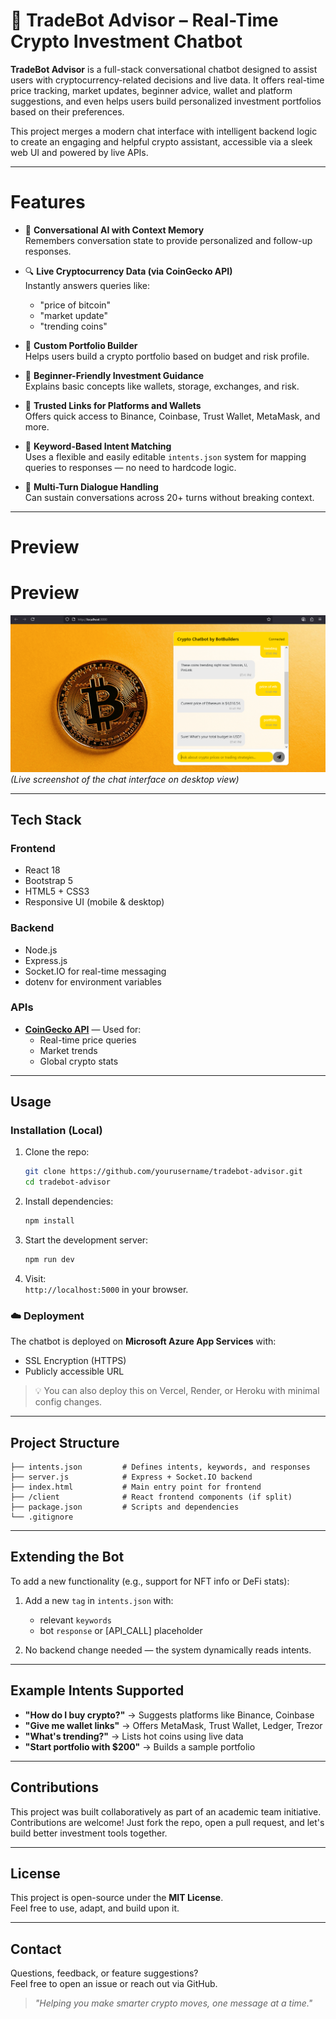# 💬 TradeBot Advisor – Real-Time Crypto Investment Chatbot

**TradeBot Advisor** is a full-stack conversational chatbot designed to assist users with cryptocurrency-related decisions and live data. It offers real-time price tracking, market updates, beginner advice, wallet and platform suggestions, and even helps users build personalized investment portfolios based on their preferences.

This project merges a modern chat interface with intelligent backend logic to create an engaging and helpful crypto assistant, accessible via a sleek web UI and powered by live APIs.

---

# Features

- 🧠 **Conversational AI with Context Memory**  
  Remembers conversation state to provide personalized and follow-up responses.

- 🔍 **Live Cryptocurrency Data (via CoinGecko API)**  
  Instantly answers queries like:  
  - "price of bitcoin"
  - "market update"
  - "trending coins"

- 💼 **Custom Portfolio Builder**  
  Helps users build a crypto portfolio based on budget and risk profile.

- 🧰 **Beginner-Friendly Investment Guidance**  
  Explains basic concepts like wallets, storage, exchanges, and risk.

- 🔗 **Trusted Links for Platforms and Wallets**  
  Offers quick access to Binance, Coinbase, Trust Wallet, MetaMask, and more.

- 🧱 **Keyword-Based Intent Matching**  
  Uses a flexible and easily editable `intents.json` system for mapping queries to responses — no need to hardcode logic.

- 💬 **Multi-Turn Dialogue Handling**  
  Can sustain conversations across 20+ turns without breaking context.

---

# Preview

# Preview

![TradeBot Chat Interface](https://raw.githubusercontent.com/ulhaq1/Crypto-Chatbot/a639a830abcbd485c7dd94598da35db9d6d8d0d0/screenshotchat.png)  
_(Live screenshot of the chat interface on desktop view)_



---

## Tech Stack

### Frontend
- React 18
- Bootstrap 5
- HTML5 + CSS3
- Responsive UI (mobile & desktop)

### Backend
- Node.js
- Express.js
- Socket.IO for real-time messaging
- dotenv for environment variables

### APIs
- **[CoinGecko API](https://www.coingecko.com/)** — Used for:
  - Real-time price queries
  - Market trends
  - Global crypto stats

---

## Usage

### Installation (Local)

1. Clone the repo:
   ```bash
   git clone https://github.com/yourusername/tradebot-advisor.git
   cd tradebot-advisor
   ```

2. Install dependencies:
   ```bash
   npm install
   ```

3. Start the development server:
   ```bash
   npm run dev
   ```

4. Visit:  
   `http://localhost:5000` in your browser.

### ☁️ Deployment

The chatbot is deployed on **Microsoft Azure App Services** with:
- SSL Encryption (HTTPS)
- Publicly accessible URL

> 💡 You can also deploy this on Vercel, Render, or Heroku with minimal config changes.

---

## Project Structure

```
├── intents.json         # Defines intents, keywords, and responses
├── server.js            # Express + Socket.IO backend
├── index.html           # Main entry point for frontend
├── /client              # React frontend components (if split)
├── package.json         # Scripts and dependencies
└── .gitignore
```

---

## Extending the Bot

To add a new functionality (e.g., support for NFT info or DeFi stats):

1. Add a new `tag` in `intents.json` with:
   - relevant `keywords`
   - bot `response` or [API_CALL] placeholder

2. No backend change needed — the system dynamically reads intents.

---

## Example Intents Supported

- **"How do I buy crypto?"** → Suggests platforms like Binance, Coinbase  
- **"Give me wallet links"** → Offers MetaMask, Trust Wallet, Ledger, Trezor  
- **"What's trending?"** → Lists hot coins using live data  
- **"Start portfolio with $200"** → Builds a sample portfolio

---

## Contributions

This project was built collaboratively as part of an academic team initiative.  
Contributions are welcome! Just fork the repo, open a pull request, and let's build better investment tools together.

---

## License

This project is open-source under the **MIT License**.  
Feel free to use, adapt, and build upon it.

---

## Contact

Questions, feedback, or feature suggestions?  
Feel free to open an issue or reach out via GitHub.

> *"Helping you make smarter crypto moves, one message at a time."*